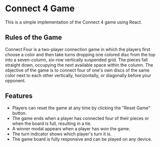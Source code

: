 # Connect 4 Game

This is a simple implementation of the Connect 4 game using React.

## Rules of the Game
Connect Four is a two-player connection game in which the players first choose a color and then take turns dropping one colored disc from the top into a seven-column, six-row vertically suspended grid. The pieces fall straight down, occupying the next available space within the column. The objective of the game is to connect four of one's own discs of the same color next to each other vertically, horizontally, or diagonally before your opponent.

## Features
- Players can reset the game at any time by clicking the "Reset Game" button.
- The game ends when a player has connected four of their pieces or when the board is full, resulting in a tie.
- A winner modal appears when a player has won the game.
- The turn indicator shows which player's turn it is.
- The game board is fully responsive and can be played on any device.